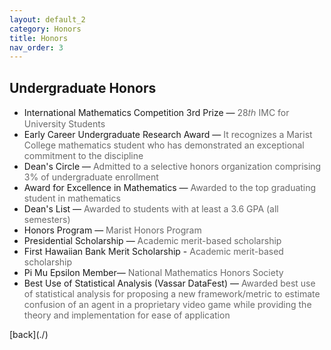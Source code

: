 ```yaml
---
layout: default_2
category: Honors
title: Honors
nav_order: 3
---
```


## Undergraduate Honors

<ul>
    <li>International Mathematics Competition 3rd Prize — <span style="color:#696969">28𝑡ℎ IMC for University Students</span></li>
    <li>Early Career Undergraduate Research Award — <span style="color:#696969">It recognizes a Marist College mathematics student who has demonstrated an exceptional commitment to the discipline</span></li>
    <li>Dean's Circle — <span style="color:#696969">Admitted to a selective honors organization comprising 3% of undergraduate enrollment</span></li>
    <li>Award for Excellence in Mathematics — <span style="color:#696969">Awarded to the top graduating student in mathematics</span></li>
    <li>Dean's List — <span style="color:#696969">Awarded to students with at least a 3.6 GPA (all semesters)</span></li>
    <li>Honors Program — <span style="color:#696969">Marist Honors Program</span></li>
    <li>Presidential Scholarship — <span style="color:#696969">Academic merit-based scholarship</span></li>
    <li>First Hawaiian Bank Merit Scholarship -  <span style="color:#696969">Academic merit-based scholarship</span></li>
    <li>Pi Mu Epsilon Member— <span style="color:#696969">National Mathematics Honors Society</span></li>
    <li>Best Use of Statistical Analysis (Vassar DataFest) — <span style="color:#696969">Awarded best use of statistical analysis for proposing a new framework/metric to estimate confusion of an agent in a proprietary video game while providing the theory and implementation for ease of application</span></li>
</ul>
[back](./)
